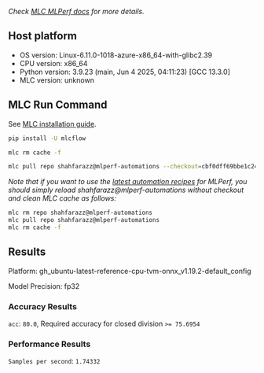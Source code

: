 *Check [MLC MLPerf docs](https://docs.mlcommons.org/inference) for more details.*

## Host platform

* OS version: Linux-6.11.0-1018-azure-x86_64-with-glibc2.39
* CPU version: x86_64
* Python version: 3.9.23 (main, Jun  4 2025, 04:11:23) 
[GCC 13.3.0]
* MLC version: unknown

## MLC Run Command

See [MLC installation guide](https://docs.mlcommons.org/inference/install/).

```bash
pip install -U mlcflow

mlc rm cache -f

mlc pull repo shahfarazz@mlperf-automations --checkout=cbf0dff69bbe1c2475b15935d48e6d9a2e66ad46


```
*Note that if you want to use the [latest automation recipes](https://docs.mlcommons.org/inference) for MLPerf,
 you should simply reload shahfarazz@mlperf-automations without checkout and clean MLC cache as follows:*

```bash
mlc rm repo shahfarazz@mlperf-automations
mlc pull repo shahfarazz@mlperf-automations
mlc rm cache -f

```

## Results

Platform: gh_ubuntu-latest-reference-cpu-tvm-onnx_v1.19.2-default_config

Model Precision: fp32

### Accuracy Results 
`acc`: `80.0`, Required accuracy for closed division `>= 75.6954`

### Performance Results 
`Samples per second`: `1.74332`
